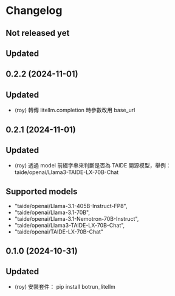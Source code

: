# Changelog

## Not released yet
## Updated

## 0.2.2 (2024-11-01)
## Updated
- (roy) 轉傳 litellm.completion 時參數改用 base_url

## 0.2.1 (2024-11-01)
## Updated
- (roy) 透過 model 前綴字串來判斷是否為 TAIDE 開源模型，舉例：taide/openai/Llama3-TAIDE-LX-70B-Chat
## Supported models
- "taide/openai/Llama-3.1-405B-Instruct-FP8",
- "taide/openai/Llama-3.1-70B",
- "taide/openai/Llama-3.1-Nemotron-70B-Instruct",
- "taide/openai/Llama3-TAIDE-LX-70B-Chat",
- "taide/openai/TAIDE-LX-70B-Chat"


## 0.1.0 (2024-10-31)
## Updated
- (roy) 安裝套件：
pip install botrun_litellm
